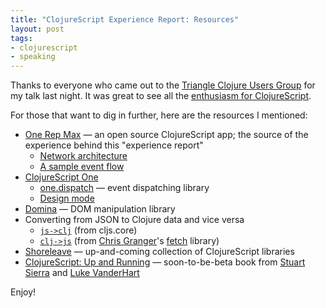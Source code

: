 ```yaml
---
title: "ClojureScript Experience Report: Resources"
layout: post
tags:
- clojurescript
- speaking
---
```


Thanks to everyone who came out to the [Triangle Clojure Users Group](http://www.meetup.com/TriClojure/events/71707312/ "A ClojureScript Experience Report -  The Triangle Clojure Users Group (Durham, NC) - Meetup") for my talk last night.
It was great to see all the [enthusiasm for ClojureScript](https://twitter.com/rippinrobr/statuses/236276363064127490).

For those that want to dig in further, here are the resources I mentioned:

- [One Rep Max](https://github.com/jasonrudolph/one-rep-max) — an open source ClojureScript app; the source of the experience behind this "experience report"
    - [Network architecture](https://github.com/jasonrudolph/one-rep-max/blob/ca4d600/doc/network-architecture.png)
    - [A sample event flow](https://raw.github.com/jasonrudolph/one-rep-max/b16c82e/doc/create-set-event-flow.png)
- [ClojureScript One](http://clojurescriptone.com/ "ClojureScript One Guide")
    - [one.dispatch](http://clojurescriptone.com/documentation.html#one.dispatch "ClojureScript One Documentation - one.dispatch") — event dispatching library
    - [Design mode](https://github.com/brentonashworth/one/wiki/Design-and-templating)
- [Domina](https://github.com/levand/domina) — DOM manipulation library
- Converting from JSON to Clojure data and vice versa
  - [`js->clj`](https://github.com/clojure/clojurescript/blob/r1450/src/cljs/cljs/core.cljs#L6587) (from cljs.core)
  - [`clj->js`](https://github.com/jasonrudolph/one-rep-max/blob/5090de2/src/app/cljs/one/repmax/util.cljs#L5) (from [Chris Granger](https://twitter.com/ibdknox)'s [fetch](https://github.com/ibdknox/fetch) library)
- [Shoreleave](https://github.com/ohpauleez/shoreleave) — up-and-coming collection of ClojureScript libraries
- [ClojureScript: Up and Running](http://shop.oreilly.com/product/0636920025139.do "ClojureScript: Up and Running — By Stuart Sierra and Luke VanderHart") — soon-to-be-beta book from [Stuart Sierra](https://twitter.com/stuartsierra) and [Luke VanderHart](https://twitter.com/levanderhart)

Enjoy!
